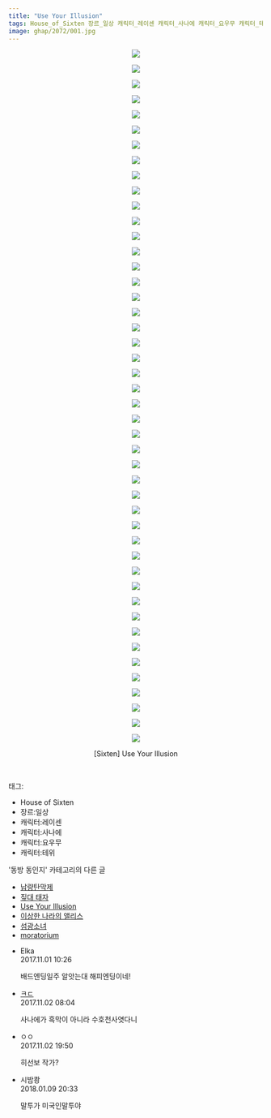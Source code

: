 ```yaml
---
title: "Use Your Illusion"
tags: House_of_Sixten 장르_일상 캐릭터_레이센 캐릭터_사나에 캐릭터_요우무 캐릭터_테위 Sixten 동방_동인지
image: ghap/2072/001.jpg
---
```

<div class="article">
<p style="text-align: center; clear: none; float: none;"><img src="{{ site.nasurl }}/ghap/2072/001.jpg"/></p>
<p style="text-align: center; clear: none; float: none;"><img src="{{ site.nasurl }}/ghap/2072/002.jpg"/></p>
<p style="text-align: center; clear: none; float: none;"><img src="{{ site.nasurl }}/ghap/2072/003.jpg"/></p>
<p style="text-align: center; clear: none; float: none;"><img src="{{ site.nasurl }}/ghap/2072/004.jpg"/></p>
<p style="text-align: center; clear: none; float: none;"><img src="{{ site.nasurl }}/ghap/2072/005.jpg"/></p>
<p style="text-align: center; clear: none; float: none;"><img src="{{ site.nasurl }}/ghap/2072/006.jpg"/></p>
<p style="text-align: center; clear: none; float: none;"><img src="{{ site.nasurl }}/ghap/2072/007.jpg"/></p>
<p style="text-align: center; clear: none; float: none;"><img src="{{ site.nasurl }}/ghap/2072/008.jpg"/></p>
<p style="text-align: center; clear: none; float: none;"><img src="{{ site.nasurl }}/ghap/2072/009.jpg"/></p>
<p style="text-align: center; clear: none; float: none;"><img src="{{ site.nasurl }}/ghap/2072/010.jpg"/></p>
<p style="text-align: center; clear: none; float: none;"><img src="{{ site.nasurl }}/ghap/2072/011.jpg"/></p>
<p style="text-align: center; clear: none; float: none;"><img src="{{ site.nasurl }}/ghap/2072/012.jpg"/></p>
<p style="text-align: center; clear: none; float: none;"><img src="{{ site.nasurl }}/ghap/2072/013.jpg"/></p>
<p style="text-align: center; clear: none; float: none;"><img src="{{ site.nasurl }}/ghap/2072/014.jpg"/></p>
<p style="text-align: center; clear: none; float: none;"><img src="{{ site.nasurl }}/ghap/2072/015.jpg"/></p>
<p style="text-align: center; clear: none; float: none;"><img src="{{ site.nasurl }}/ghap/2072/016.jpg"/></p>
<p style="text-align: center; clear: none; float: none;"><img src="{{ site.nasurl }}/ghap/2072/017.jpg"/></p>
<p style="text-align: center; clear: none; float: none;"><img src="{{ site.nasurl }}/ghap/2072/018.jpg"/></p>
<p style="text-align: center; clear: none; float: none;"><img src="{{ site.nasurl }}/ghap/2072/019.jpg"/></p>
<p style="text-align: center; clear: none; float: none;"><img src="{{ site.nasurl }}/ghap/2072/020.jpg"/></p>
<p style="text-align: center; clear: none; float: none;"><img src="{{ site.nasurl }}/ghap/2072/021.jpg"/></p>
<p style="text-align: center; clear: none; float: none;"><img src="{{ site.nasurl }}/ghap/2072/022.jpg"/></p>
<p style="text-align: center; clear: none; float: none;"><img src="{{ site.nasurl }}/ghap/2072/023.jpg"/></p>
<p style="text-align: center; clear: none; float: none;"><img src="{{ site.nasurl }}/ghap/2072/024.jpg"/></p>
<p style="text-align: center; clear: none; float: none;"><img src="{{ site.nasurl }}/ghap/2072/025.jpg"/></p>
<p style="text-align: center; clear: none; float: none;"><img src="{{ site.nasurl }}/ghap/2072/026.jpg"/></p>
<p style="text-align: center; clear: none; float: none;"><img src="{{ site.nasurl }}/ghap/2072/027.jpg"/></p>
<p style="text-align: center; clear: none; float: none;"><img src="{{ site.nasurl }}/ghap/2072/028.jpg"/></p>
<p style="text-align: center; clear: none; float: none;"><img src="{{ site.nasurl }}/ghap/2072/029.jpg"/></p>
<p style="text-align: center; clear: none; float: none;"><img src="{{ site.nasurl }}/ghap/2072/030.jpg"/></p>
<p style="text-align: center; clear: none; float: none;"><img src="{{ site.nasurl }}/ghap/2072/031.jpg"/></p>
<p style="text-align: center; clear: none; float: none;"><img src="{{ site.nasurl }}/ghap/2072/032.jpg"/></p>
<p style="text-align: center; clear: none; float: none;"><img src="{{ site.nasurl }}/ghap/2072/033.jpg"/></p>
<p style="text-align: center; clear: none; float: none;"><img src="{{ site.nasurl }}/ghap/2072/034.jpg"/></p>
<p style="text-align: center; clear: none; float: none;"><img src="{{ site.nasurl }}/ghap/2072/035.jpg"/></p>
<p style="text-align: center; clear: none; float: none;"><img src="{{ site.nasurl }}/ghap/2072/036.jpg"/></p>
<p style="text-align: center; clear: none; float: none;"><img src="{{ site.nasurl }}/ghap/2072/037.jpg"/></p>
<p style="text-align: center; clear: none; float: none;"><img src="{{ site.nasurl }}/ghap/2072/038.jpg"/></p>
<p style="text-align: center; clear: none; float: none;"><img src="{{ site.nasurl }}/ghap/2072/039.jpg"/></p>
<p style="text-align: center; clear: none; float: none;"><img src="{{ site.nasurl }}/ghap/2072/040.jpg"/></p>
<p style="text-align: center; clear: none; float: none;"><img src="{{ site.nasurl }}/ghap/2072/041.jpg"/></p>
<p style="text-align: center; clear: none; float: none;"><img src="{{ site.nasurl }}/ghap/2072/042.jpg"/></p>
<p style="text-align: center; clear: none; float: none;"><img src="{{ site.nasurl }}/ghap/2072/043.jpg"/></p>
<p style="text-align: center; clear: none; float: none;"><img src="{{ site.nasurl }}/ghap/2072/044.jpg"/></p>
<p style="text-align: center; clear: none; float: none;"><img src="{{ site.nasurl }}/ghap/2072/045.jpg"/></p>
<p style="text-align: center; clear: none; float: none;"><img src="{{ site.nasurl }}/ghap/2072/046.jpg"/></p>
<p style="text-align: center; clear: none; float: none;">[Sixten] Use Your Illusion</p>
<p><br/></p>
</div><div class="tagTrail">
<p>태그: </p>
<ul>
<li>House of Sixten</li>
<li>장르:일상</li>
<li>캐릭터:레이센</li>
<li>캐릭터:사나에</li>
<li>캐릭터:요우무</li>
<li>캐릭터:테위</li>
</ul>
</div><div class="another">
<p>'동방 동인지' 카테고리의 다른 글</p>
<ul>
<li><a href="/2016-09-09-ghap_2074">납량탄막제</a></li>
<li><a href="/2016-09-09-ghap_2073">짚대 태자</a></li>
<li><a href="/2016-09-09-ghap_2072">Use Your Illusion</a></li>
<li><a href="/2016-09-09-ghap_2070">이상한 나라의 앨리스</a></li>
<li><a href="/2016-09-09-ghap_2069">섬광소녀</a></li>
<li><a href="/2016-09-09-ghap_2068">moratorium</a></li>
</ul>
</div><div class="cb_module cb_fluid">
<div class="cb_wrt cb_profile">
<div class="comment">
<ul>
<li class="cb_thumb_off" id="comment15119402">
<div class="cb_comment_area">
<div class="cb_info_area">
<div class="cb_section">
<span class="cb_nick_name">Elka</span>
</div>
<div class="cb_section">
<span class="cb_date">2017.11.01 10:26 </span>
</div>
</div>
<div class="cb_dsc_comment">
<p class="cb_dsc">
											배드엔딩일주 알앗는대 해피엔딩이네!
										</p>
</div>
</div></li>
<li class="cb_thumb_off" id="comment15120200">
<div class="cb_comment_area">
<div class="cb_info_area">
<div class="cb_section">
<span class="cb_nick_name"> <a href="http://f" onclick="return openLinkInNewWindow(this)">ㅋㄷ</a></span>
</div>
<div class="cb_section">
<span class="cb_date">2017.11.02 08:04 </span>
</div>
</div>
<div class="cb_dsc_comment">
<p class="cb_dsc">
											사나에가 흑막이 아니라 수호천사엿다니
										</p>
</div>
</div></li>
<li class="cb_thumb_off" id="comment15121172">
<div class="cb_comment_area">
<div class="cb_info_area">
<div class="cb_section">
<span class="cb_nick_name">ㅇㅇ</span>
</div>
<div class="cb_section">
<span class="cb_date">2017.11.02 19:50 </span>
</div>
</div>
<div class="cb_dsc_comment">
<p class="cb_dsc">
											히선보 작가?
										</p>
</div>
</div></li>
<li class="cb_thumb_off" id="comment15170397">
<div class="cb_comment_area">
<div class="cb_info_area">
<div class="cb_section">
<span class="cb_nick_name">시밤쾅</span>
</div>
<div class="cb_section">
<span class="cb_date">2018.01.09 20:33 </span>
</div>
</div>
<div class="cb_dsc_comment">
<p class="cb_dsc">
											말투가 미국인말투야
										</p>
</div>
</div></li>
</ul>
</div>
</div><!-- commentList close -->
</div>